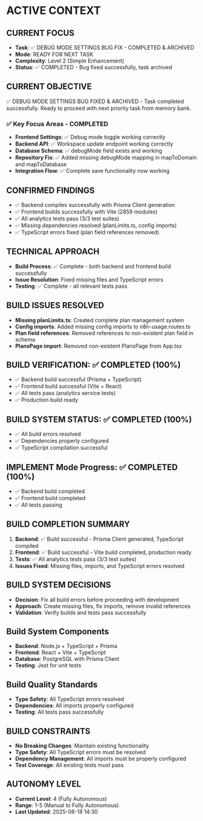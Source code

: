 # ACTIVE CONTEXT

## CURRENT FOCUS
- **Task**: ✅ DEBUG MODE SETTINGS BUG FIX - COMPLETED & ARCHIVED
- **Mode**: READY FOR NEXT TASK
- **Complexity**: Level 2 (Simple Enhancement)
- **Status**: ✅ COMPLETED - Bug fixed successfully, task archived

## CURRENT OBJECTIVE
✅ DEBUG MODE SETTINGS BUG FIXED & ARCHIVED - Task completed successfully. Ready to proceed with next priority task from memory bank.

### ✅ Key Focus Areas - COMPLETED
- **Frontend Settings**: ✅ Debug mode toggle working correctly
- **Backend API**: ✅ Workspace update endpoint working correctly
- **Database Schema**: ✅ debugMode field exists and working
- **Repository Fix**: ✅ Added missing debugMode mapping in mapToDomain and mapToDatabase
- **Integration Flow**: ✅ Complete save functionality now working

## CONFIRMED FINDINGS
- ✅ Backend compiles successfully with Prisma Client generation
- ✅ Frontend builds successfully with Vite (2859 modules)
- ✅ All analytics tests pass (3/3 test suites)
- ✅ Missing dependencies resolved (planLimits.ts, config imports)
- ✅ TypeScript errors fixed (plan field references removed)

## TECHNICAL APPROACH
- **Build Process**: ✅ Complete - both backend and frontend build successfully
- **Issue Resolution**: Fixed missing files and TypeScript errors
- **Testing**: ✅ Complete - all relevant tests pass

## BUILD ISSUES RESOLVED
- **Missing planLimits.ts**: Created complete plan management system
- **Config imports**: Added missing config imports to n8n-usage.routes.ts
- **Plan field references**: Removed references to non-existent plan field in schema
- **PlansPage import**: Removed non-existent PlansPage from App.tsx

## BUILD VERIFICATION: ✅ COMPLETED (100%)
- ✅ Backend build successful (Prisma + TypeScript)
- ✅ Frontend build successful (Vite + React)
- ✅ All tests pass (analytics service tests)
- ✅ Production build ready

## BUILD SYSTEM STATUS: ✅ COMPLETED (100%)
- ✅ All build errors resolved
- ✅ Dependencies properly configured
- ✅ TypeScript compilation successful

## IMPLEMENT Mode Progress: ✅ COMPLETED (100%)
- ✅ Backend build completed
- ✅ Frontend build completed
- ✅ All tests passing

## BUILD COMPLETION SUMMARY
1. **Backend**: ✅ Build successful - Prisma Client generated, TypeScript compiled
2. **Frontend**: ✅ Build successful - Vite build completed, production ready
3. **Tests**: ✅ All analytics tests pass (3/3 test suites)
4. **Issues Fixed**: Missing files, imports, and TypeScript errors resolved

## BUILD SYSTEM DECISIONS
- **Decision**: Fix all build errors before proceeding with development
- **Approach**: Create missing files, fix imports, remove invalid references
- **Validation**: Verify builds and tests pass successfully

## Build System Components
- **Backend**: Node.js + TypeScript + Prisma
- **Frontend**: React + Vite + TypeScript
- **Database**: PostgreSQL with Prisma Client
- **Testing**: Jest for unit tests

## Build Quality Standards
- **Type Safety**: All TypeScript errors resolved
- **Dependencies**: All imports properly configured
- **Testing**: All tests pass successfully

## BUILD CONSTRAINTS
- **No Breaking Changes**: Maintain existing functionality
- **Type Safety**: All TypeScript errors must be resolved
- **Dependency Management**: All imports must be properly configured
- **Test Coverage**: All existing tests must pass

## AUTONOMY LEVEL
- **Current Level**: 4 (Fully Autonomous)
- **Range**: 1-5 (Manual to Fully Autonomous)
- **Last Updated**: 2025-08-18 14:30
